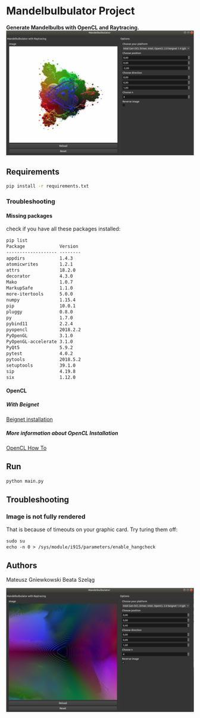 # Mandelbulbulator Project
**Generate Mandelbulbs with OpenCL and Raytracing.**
![Mandelbulbulator Application](docs/screenshot1.png "Mandelbulbulator Application")

## Requirements
```bash
pip install -r requirements.txt
```

### Troubleshooting
#### Missing packages
check if you have all these packages installed:
```
pip list
Package             Version 
------------------- --------
appdirs             1.4.3   
atomicwrites        1.2.1   
attrs               18.2.0  
decorator           4.3.0   
Mako                1.0.7   
MarkupSafe          1.1.0   
more-itertools      5.0.0   
numpy               1.15.4  
pip                 10.0.1  
pluggy              0.8.0   
py                  1.7.0   
pybind11            2.2.4   
pyopencl            2018.2.2
PyOpenGL            3.1.0   
PyOpenGL-accelerate 3.1.0   
PyQt5               5.9.2   
pytest              4.0.2   
pytools             2018.5.2
setuptools          39.1.0  
sip                 4.19.8  
six                 1.12.0
```
#### OpenCL
##### With Beignet
[Beignet installation](https://www.freedesktop.org/wiki/Software/Beignet/)
##### More information about OpenCL Installation
[OpenCL How To](https://wiki.tiker.net/OpenCLHowTo)


## Run
```bash
python main.py
```

## Troubleshooting
### Image is not fully rendered
That is because of timeouts on your graphic card.
Try turing them off:
```
sudo su
echo -n 0 > /sys/module/i915/parameters/enable_hangcheck
```

## Authors
Mateusz Gniewkowski
Beata Szeląg

![Mandelbulbulator Application](docs/screenshot2.png "Mandelbulbulator Application")
